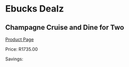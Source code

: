 
# Ebucks Dealz
## Champagne Cruise and Dine for Two
[Product Page](https://www.ebucks.com/web/shop/productSelected.do?prodId=212902347&catId=714893646)

Price: R1735.00

Savings: 


	